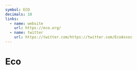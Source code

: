 ```yaml
---
symbol: ECO
decimals: 18
links:
  - name: website
    url: https://eco.org/
  - name: twitter
    url: https://twitter.com/https://twitter.com/EcoAssoc
---
```


# Eco
